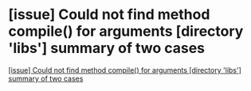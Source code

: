 # [issue] Could not find method compile() for arguments [directory 'libs'] summary of two cases
[[issue] Could not find method compile() for arguments [directory 'libs'] summary of two cases](https://aiwithcloud.com/2022/09/16/issue_could_not_find_method_compile_for_arguments_directory_libs_summary_of_two_cases/)